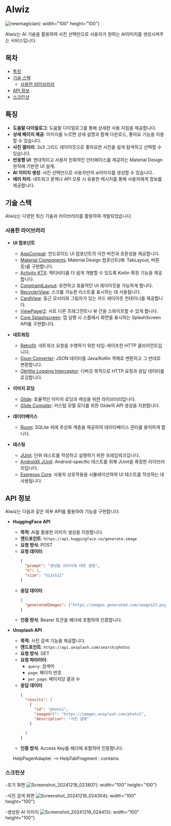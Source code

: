 # AIwiz

![newmagician](https://github.com/user-attachments/assets/1fef5507-98e6-4ab4-884a-c06ca83ddfca){: width="100" height="100"}

AIwiz는 AI 기술을 활용하여 사진 선택만으로 사용자가 원하는 AI이미지를 생성시켜주는 서비스입니다. 

## 목차

- [특징](#특징)
- [기술 스택](#기술-스택)
    - [사용한 라이브러리](#사용한-라이브러리)
- [API 정보](#api-정보)
- [스크린샷](#스크린샷)


## 특징

- **도움말 다이얼로그**: 도움말 다이얼로그를 통해 상세한 사용 지침을 제공합니다.
- **상세 페이지 제공**: 이미지를 누르면 상세 설명과 함께 다운로드, 좋아요 기능을 이용할 수 있습니다.
- **사진 갤러리**: 3x3 그리드 레이아웃으로 좋아요한 사진을 쉽게 탐색하고 선택할 수 있습니다.
- **반응형 UI**: 현대적이고 사용자 친화적인 인터페이스를 제공하는 Material Design 원칙에 기반한 UI 설계.
- **AI 이미지 생성**: 사진 선택만으로 사용자만의 ai이미지를 생성할 수 있습니다.
- **에러 처리**: 네트워크 문제나 API 오류 시 유용한 메시지를 통해 사용자에게 정보를 제공합니다.

## 기술 스택

AIwiz는 다양한 최신 기술과 라이브러리를 활용하여 개발되었습니다.

### 사용한 라이브러리

- **UI 컴포넌트**
    - [AppCompat](https://developer.android.com/jetpack/androidx/releases/appcompat): 안드로이드 UI 컴포넌트의 이전 버전과 호환성을 제공합니다.
    - [Material Components](https://material.io/develop/android): Material Design 컴포넌트(예: TabLayout, 버튼 등)를 구현합니다.
    - [Activity KTX](https://developer.android.com/jetpack/androidx/releases/activity): 액티비티를 더 쉽게 개발할 수 있도록 Kotlin 확장 기능을 제공합니다.
    - [ConstraintLayout](https://developer.android.com/training/constraint-layout): 유연하고 효율적인 UI 레이아웃을 가능하게 합니다.
    - [RecyclerView](https://developer.android.com/jetpack/androidx/releases/recyclerview): 스크롤 가능한 리스트를 표시하는 데 사용됩니다.
    - [CardView](https://developer.android.com/jetpack/androidx/releases/cardview): 둥근 모서리와 그림자가 있는 카드 레이아웃 컨테이너를 제공합니다.
    - [ViewPager2](https://developer.android.com/jetpack/androidx/releases/viewpager2): 서로 다른 프래그먼트나 뷰 간을 스와이프할 수 있게 합니다.
    - [Core Splashscreen](https://developer.android.com/guide/topics/ui/splash-screen): 앱 실행 시 스플래시 화면을 표시하는 SplashScreen API를 구현합니다.

- **네트워킹**
    - [Retrofit](https://square.github.io/retrofit/): 네트워크 요청을 수행하기 위한 타입-세이프한 HTTP 클라이언트입니다.
    - [Gson Converter](https://github.com/square/retrofit/tree/master/retrofit-converters/gson): JSON 데이터를 Java/Kotlin 객체로 변환하고 그 반대로 변환합니다.
    - [OkHttp Logging Interceptor](https://github.com/square/okhttp/tree/master/okhttp-logging-interceptor): 디버깅 목적으로 HTTP 요청과 응답 데이터를 로깅합니다.

- **이미지 로딩**
    - [Glide](https://github.com/bumptech/glide): 효율적인 이미지 로딩과 캐싱을 위한 라이브러리입니다.
    - [Glide Compiler](https://github.com/bumptech/glide/tree/master/generator): 커스텀 모델 로더를 위한 Glide의 API 생성을 지원합니다.

- **데이터베이스**
    - [Room](https://developer.android.com/jetpack/androidx/releases/room): SQLite 위에 추상화 계층을 제공하여 데이터베이스 관리를 용이하게 합니다.

- **테스팅**
    - [JUnit](https://junit.org/junit5/): 단위 테스트를 작성하고 실행하기 위한 프레임워크입니다.
    - [AndroidX JUnit](https://developer.android.com/jetpack/androidx/releases/test): Android-specific 테스트를 위해 JUnit을 확장한 라이브러리입니다.
    - [Espresso Core](https://developer.android.com/training/testing/espresso): 사용자 상호작용을 시뮬레이션하여 UI 테스트를 작성하는 데 사용됩니다.

## API 정보

AIwiz는 다음과 같은 외부 API를 활용하여 기능을 구현합니다.

- **HuggingFace API**
    - **목적**: AI를 활용한 이미지 생성을 지원합니다.
    - **엔드포인트**: `https://api.huggingface.co/generate-image`
    - **요청 방식**: POST
    - **요청 데이터**:
      ```json
      {
        "prompt": "생성할 이미지에 대한 설명",
        "n": 1,
        "size": "512x512"
      }
      ```
    - **응답 데이터**:
      ```json
      {
        "generatedImages": ["https://images.generated.com/image123.png"]
      }
      ```
    - **인증 방식**: Bearer 토큰을 헤더에 포함하여 인증합니다.

- **Unsplash API**
    - **목적**: 사진 검색 기능을 제공합니다.
    - **엔드포인트**: `https://api.unsplash.com/search/photos`
    - **요청 방식**: GET
    - **요청 파라미터**:
        - `query`: 검색어
        - `page`: 페이지 번호
        - `per_page`: 페이지당 결과 수
    - **응답 데이터**:
      ```json
      {
        "results": [
          {
            "id": "photo1",
            "imageUrl": "https://images.unsplash.com/photo1",
            "description": "사진 설명"
          }
          
        ]
      }
      ```
    - **인증 방식**: Access Key를 헤더에 포함하여 인증합니다.

    HelpPagerAdapter --> HelpTabFragment : contains

### 스크린샷
-초기 화면
![Screenshot_20241218_023807](https://github.com/user-attachments/assets/d471311e-1ab9-43c4-bccf-40de13a04958){: width="100" height="100"}

-사진 검색 화면
![Screenshot_20241218_024304](https://github.com/user-attachments/assets/549a4587-4763-4932-b12d-af4f6895859c){: width="100" height="100"}

-생성된 AI 이미지
![Screenshot_20241218_024413](https://github.com/user-attachments/assets/a4aeafb3-43a2-4be9-8c76-15b8a62661b7){: width="100" height="100"}

